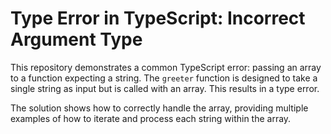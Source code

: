 # Type Error in TypeScript: Incorrect Argument Type

This repository demonstrates a common TypeScript error: passing an array to a function expecting a string. The `greeter` function is designed to take a single string as input but is called with an array. This results in a type error.

The solution shows how to correctly handle the array, providing multiple examples of how to iterate and process each string within the array.